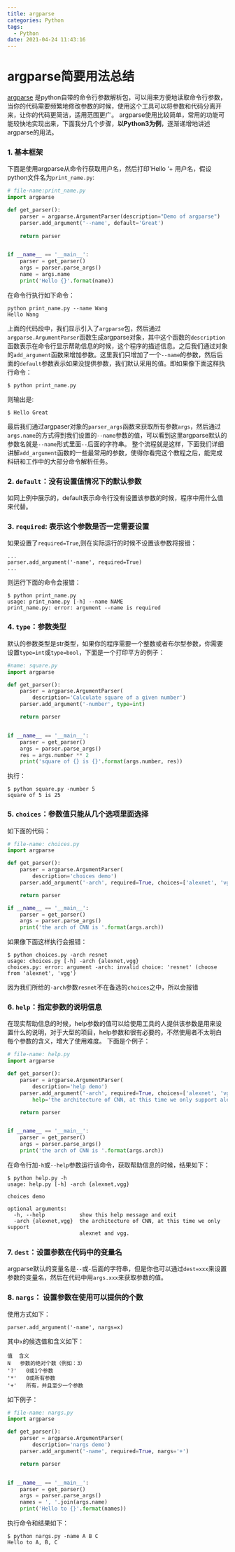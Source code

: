 ```yaml
---
title: argparse
categories: Python
tags:
  - Python
date: 2021-04-24 11:43:16
---
```


# argparse简要用法总结

[argparse](https://docs.python.org/3/library/argparse.html) 是python自带的命令行参数解析包，可以用来方便地读取命令行参数，当你的代码需要频繁地修改参数的时候，使用这个工具可以将参数和代码分离开来，让你的代码更简洁，适用范围更广。
argparse使用比较简单，常用的功能可能较快地实现出来，下面我分几个步骤，**以Python3为例**，逐渐递增地讲述argparse的用法。

### 1. 基本框架

下面是使用argparse从命令行获取用户名，然后打印’Hello ‘+ 用户名，假设python文件名为`print_name.py`:

```python
# file-name:print_name.py
import argparse

def get_parser():
    parser = argparse.ArgumentParser(description="Demo of argparse")
    parser.add_argument('--name', default='Great')
    
    return parser


if __name__ == '__main__':
    parser = get_parser()
    args = parser.parse_args()
    name = args.name
    print('Hello {}'.format(name))
```

在命令行执行如下命令：

```
python print_name.py --name Wang
Hello Wang
```

 上面的代码段中，我们显示引入了`argparse`包，然后通过`argparse.ArgumentParser`函数生成argparse对象，其中这个函数的`description`函数表示在命令行显示帮助信息的时候，这个程序的描述信息。之后我们通过对象的`add_argument`函数来增加参数。这里我们只增加了一个`--name`的参数，然后后面的`default`参数表示如果没提供参数，我们默认采用的值。即如果像下面这样执行命令：

```
$ python print_name.py
```

则输出是:

```
$ Hello Great
```

最后我们通过argpaser对象的`parser_args`函数来获取所有参数`args`，然后通过`args.name`的方式得到我们设置的`--name`参数的值，可以看到这里argparse默认的参数名就是`--name`形式里面`--`后面的字符串。
整个流程就是这样，下面我们详细讲解`add_argument`函数的一些最常用的参数，使得你看完这个教程之后，能完成科研和工作中的大部分命令解析任务。

<!-- more -->

### 2. `default`：没有设置值情况下的默认参数

如同上例中展示的，default表示命令行没有设置该参数的时候，程序中用什么值来代替。

### 3. `required`: 表示这个参数是否一定需要设置

如果设置了`required=True`,则在实际运行的时候不设置该参数将报错：

```
...
parser.add_argument('-name', required=True)
...
```

则运行下面的命令会报错：

```
$ python print_name.py
usage: print_name.py [-h] --name NAME
print_name.py: error: argument --name is required
```

### 4. `type`：参数类型

默认的参数类型是str类型，如果你的程序需要一个整数或者布尔型参数，你需要设置`type=int`或`type=bool`，下面是一个打印平方的例子：

```python
#name: square.py
import argparse

def get_parser():
    parser = argparse.ArgumentParser(
        description='Calculate square of a given number')
    parser.add_argument('-number', type=int)

    return parser


if __name__ == '__main__':
    parser = get_parser()
    args = parser.parse_args()
    res = args.number ** 2
    print('square of {} is {}'.format(args.number, res))
```

执行：

```
$ python square.py -number 5
square of 5 is 25 
```

### 5. `choices`：参数值只能从几个选项里面选择

如下面的代码：

```python
# file-name: choices.py
import argparse

def get_parser():
    parser = argparse.ArgumentParser(
        description='choices demo')
    parser.add_argument('-arch', required=True, choices=['alexnet', 'vgg'])

    return parser

if __name__ == '__main__':
    parser = get_parser()
    args = parser.parse_args()
    print('the arch of CNN is '.format(args.arch))
```

如果像下面这样执行会报错：

```
$ python choices.py -arch resnet
usage: choices.py [-h] -arch {alexnet,vgg}
choices.py: error: argument -arch: invalid choice: 'resnet' (choose from 'alexnet', 'vgg')
```

因为我们所给的`-arch`参数`resnet`不在备选的`choices`之中，所以会报错

### 6. `help`：指定参数的说明信息

在现实帮助信息的时候，help参数的值可以给使用工具的人提供该参数是用来设置什么的说明，对于大型的项目，help参数和很有必要的，不然使用者不太明白每个参数的含义，增大了使用难度。
下面是个例子：

```python
# file-name: help.py
import argparse

def get_parser():
    parser = argparse.ArgumentParser(
        description='help demo')
    parser.add_argument('-arch', required=True, choices=['alexnet', 'vgg'],
        help='the architecture of CNN, at this time we only support alexnet and vgg.')

    return parser


if __name__ == '__main__':
    parser = get_parser()
    args = parser.parse_args()
    print('the arch of CNN is '.format(args.arch))
```

在命令行加`-h`或`--help`参数运行该命令，获取帮助信息的时候，结果如下：

```
$ python help.py -h
usage: help.py [-h] -arch {alexnet,vgg}

choices demo

optional arguments:
  -h, --help           show this help message and exit
  -arch {alexnet,vgg}  the architecture of CNN, at this time we only support
                       alexnet and vgg.
```

### 7. `dest`：设置参数在代码中的变量名

argparse默认的变量名是`--`或`-`后面的字符串，但是你也可以通过`dest=xxx`来设置参数的变量名，然后在代码中用`args.xxx`来获取参数的值。

### 8. `nargs`： 设置参数在使用可以提供的个数

使用方式如下：

```
parser.add_argument('-name', nargs=x)
```

其中`x`的候选值和含义如下：

```
值  含义
N   参数的绝对个数（例如：3）
'?'   0或1个参数
'*'   0或所有参数
'+'   所有，并且至少一个参数
```

如下例子：

```python
# file-name: nargs.py
import argparse

def get_parser():
    parser = argparse.ArgumentParser(
        description='nargs demo')
    parser.add_argument('-name', required=True, nargs='+')

    return parser


if __name__ == '__main__':
    parser = get_parser()
    args = parser.parse_args()
    names = ', '.join(args.name)
    print('Hello to {}'.format(names))
```

执行命令和结果如下：

```
$ python nargs.py -name A B C
Hello to A, B, C
```